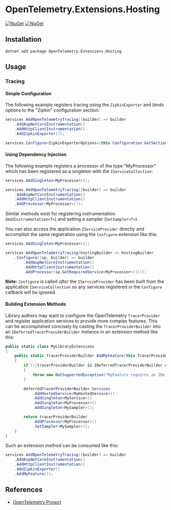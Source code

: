 # OpenTelemetry.Extensions.Hosting

[![NuGet](https://img.shields.io/nuget/v/OpenTelemetry.Extensions.Hosting.svg)](https://www.nuget.org/packages/OpenTelemetry.Extensions.Hosting)
[![NuGet](https://img.shields.io/nuget/dt/OpenTelemetry.Extensions.Hosting.svg)](https://www.nuget.org/packages/OpenTelemetry.Extensions.Hosting)

## Installation

```shell
dotnet add package OpenTelemetry.Extensions.Hosting
```

## Usage

### Tracing

#### Simple Configuration

The following example registers tracing using the `ZipkinExporter` and binds
options to the "Zipkin" configuration section:

```csharp
services.AddOpenTelemetryTracing((builder) => builder
    .AddAspNetCoreInstrumentation()
    .AddHttpClientInstrumentation()
    .AddZipkinExporter());

services.Configure<ZipkinExporterOptions>(this.Configuration.GetSection("Zipkin"));
```

#### Using Dependency Injection

The following example registers a processor of the type "MyProcessor" which has
been registered as a singleton with the `IServiceCollection`:

```csharp
services.AddSingleton<MyProcessor>();

services.AddOpenTelemetryTracing((builder) => builder
    .AddAspNetCoreInstrumentation()
    .AddHttpClientInstrumentation()
    .AddProcessor<MyProcessor>());
```

Similar methods exist for registering instrumentation (`AddInstrumentation<T>`)
and setting a sampler (`SetSampler<T>`).

You can also access the application `IServiceProvider` directly and accomplish
the same registration using the `Configure` extension like this:

```csharp
services.AddSingleton<MyProcessor>();

services.AddOpenTelemetryTracing(hostingBuilder => hostingBuilder
    .Configure((sp, builder) => builder
        .AddAspNetCoreInstrumentation()
        .AddHttpClientInstrumentation()
        .AddProcessor(sp.GetRequiredService<MyProcessor>())));
```

**Note:** `Configure` is called _after_ the `IServiceProvider` has been built
from the application `IServiceCollection` so any services registered in the
`Configure` callback will be ignored.

#### Building Extension Methods

Library authors may want to configure the OpenTelemetry `TracerProvider` and
register application services to provide more complex features. This can be
accomplished concisely by casting the `TracerProviderBuilder` into an
`IDeferredTracerProviderBuilder` instance in an extension method like this:

```csharp
public static class MyLibraryExtensions
{
    public static TracerProviderBuilder AddMyFeature(this TracerProviderBuilder tracerProviderBuilder)
    {
        if (!(tracerProviderBuilder is IDeferredTracerProviderBuilder deferredTracerProviderBuilder))
        {
            throw new NotSupportedException("MyFeature requires an IDeferredTracerProviderBuilder instance.");
        }

        deferredTracerProviderBuilder.Services
            .AddHostedService<MyHostedService>()
            .AddSingleton<MyService>()
            .AddSingleton<MyProcessor>()
            .AddSingleton<MySampler>();

        return tracerProviderBuilder
            .AddProcessor<MyProcessor>()
            .SetSampler<MySampler>();
    }
}
```

Such an extension method can be consumed like this:

```csharp
services.AddOpenTelemetryTracing((builder) => builder
    .AddAspNetCoreInstrumentation()
    .AddHttpClientInstrumentation()
    .AddZipkinExporter()
    .AddMyFeature());
```

## References

* [OpenTelemetry Project](https://opentelemetry.io/)
